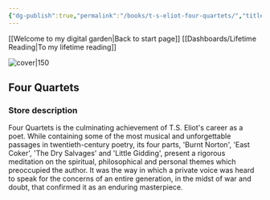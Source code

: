 ```yaml
---
{"dg-publish":true,"permalink":"/books/t-s-eliot-four-quartets/","title":"\"Four Quartets\""}
---
```


[[Welcome to my digital garden\|Back to start page]]
[[Dashboards/Lifetime Reading\|To my lifetime reading]]



![cover|150](http://books.google.com/books/content?id=1Jw43DhuMc8C&printsec=frontcover&img=1&zoom=1&edge=curl&source=gbs_api)

## Four Quartets

### Store description

Four Quartets is the culminating achievement of T.S. Eliot's career as a poet. While containing some of the most musical and unforgettable passages in twentieth-century poetry, its four parts, 'Burnt Norton', 'East Coker', 'The Dry Salvages' and 'Little Gidding', present a rigorous meditation on the spiritual, philosophical and personal themes which preoccupied the author. It was the way in which a private voice was heard to speak for the concerns of an entire generation, in the midst of war and doubt, that confirmed it as an enduring masterpiece.


```